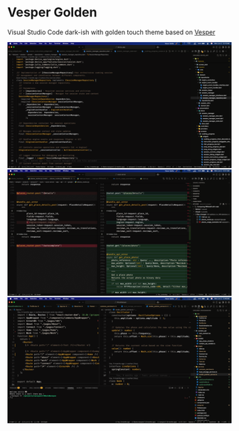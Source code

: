 # Vesper Golden

Visual Studio Code dark-ish with golden touch theme based on [Vesper](https://github.com/raunofreiberg/vesper)

![image](https://raw.githubusercontent.com/narayann7/vesper-golden/main/images/demo_one.png)
![image](https://raw.githubusercontent.com/narayann7/vesper-golden/main/images/demo_two.png)
![image](https://raw.githubusercontent.com/narayann7/vesper-golden/main/images/demo_three.png)
